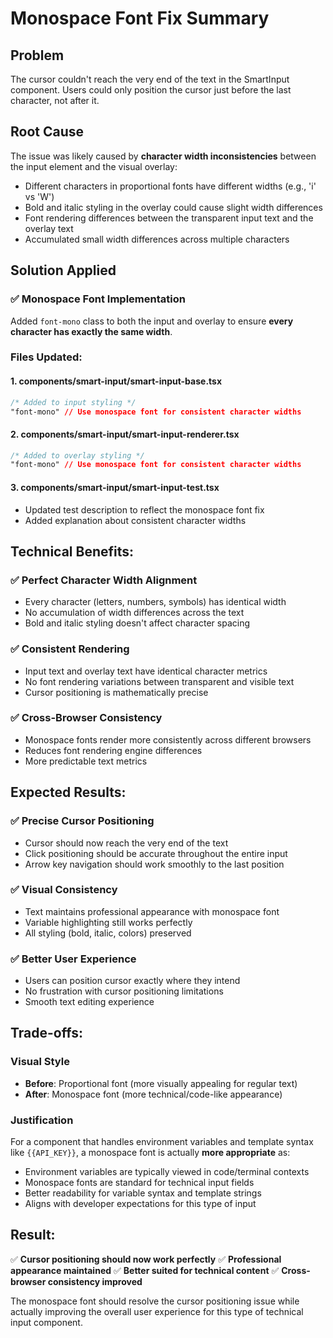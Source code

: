 # Monospace Font Fix Summary

## Problem

The cursor couldn't reach the very end of the text in the SmartInput component. Users could only position the cursor just before the last character, not after it.

## Root Cause

The issue was likely caused by **character width inconsistencies** between the input element and the visual overlay:

- Different characters in proportional fonts have different widths (e.g., 'i' vs 'W')
- Bold and italic styling in the overlay could cause slight width differences
- Font rendering differences between the transparent input text and the overlay text
- Accumulated small width differences across multiple characters

## Solution Applied

### ✅ **Monospace Font Implementation**

Added `font-mono` class to both the input and overlay to ensure **every character has exactly the same width**.

### **Files Updated:**

#### 1. **components/smart-input/smart-input-base.tsx**

```css
/* Added to input styling */
"font-mono" // Use monospace font for consistent character widths
```

#### 2. **components/smart-input/smart-input-renderer.tsx**

```css
/* Added to overlay styling */
"font-mono" // Use monospace font for consistent character widths
```

#### 3. **components/smart-input/smart-input-test.tsx**

- Updated test description to reflect the monospace font fix
- Added explanation about consistent character widths

## Technical Benefits:

### ✅ **Perfect Character Width Alignment**

- Every character (letters, numbers, symbols) has identical width
- No accumulation of width differences across the text
- Bold and italic styling doesn't affect character spacing

### ✅ **Consistent Rendering**

- Input text and overlay text have identical character metrics
- No font rendering variations between transparent and visible text
- Cursor positioning is mathematically precise

### ✅ **Cross-Browser Consistency**

- Monospace fonts render more consistently across different browsers
- Reduces font rendering engine differences
- More predictable text metrics

## Expected Results:

### ✅ **Precise Cursor Positioning**

- Cursor should now reach the very end of the text
- Click positioning should be accurate throughout the entire input
- Arrow key navigation should work smoothly to the last position

### ✅ **Visual Consistency**

- Text maintains professional appearance with monospace font
- Variable highlighting still works perfectly
- All styling (bold, italic, colors) preserved

### ✅ **Better User Experience**

- Users can position cursor exactly where they intend
- No frustration with cursor positioning limitations
- Smooth text editing experience

## Trade-offs:

### **Visual Style**

- **Before**: Proportional font (more visually appealing for regular text)
- **After**: Monospace font (more technical/code-like appearance)

### **Justification**

For a component that handles environment variables and template syntax like `{{API_KEY}}`, a monospace font is actually **more appropriate** as:

- Environment variables are typically viewed in code/terminal contexts
- Monospace fonts are standard for technical input fields
- Better readability for variable syntax and template strings
- Aligns with developer expectations for this type of input

## Result:

✅ **Cursor positioning should now work perfectly**
✅ **Professional appearance maintained**
✅ **Better suited for technical content**
✅ **Cross-browser consistency improved**

The monospace font should resolve the cursor positioning issue while actually improving the overall user experience for this type of technical input component.
